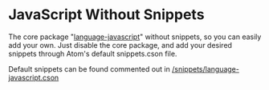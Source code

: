 # JavaScript Without Snippets

The core package "[language-javascript](https://github.com/atom/language-javascript)" without snippets, so you can easily
add your own. Just disable the core package, and add your desired snippets
through Atom's default snippets.cson file.

Default snippets can be found commented out in [/snippets/language-javascript.cson](https://github.com/SpectralKH/javascript-without-snippets/blob/master/snippets/language-javascript.cson)
